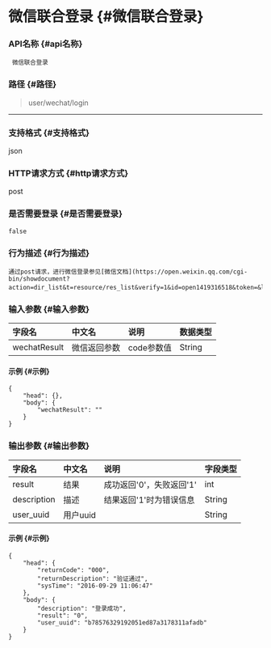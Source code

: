 # 微信联合登录 {#微信联合登录}

### **API名称** {#api名称}

```
 微信联合登录

```

### **路径** {#路径}

> user/wechat/login

---

### **支持格式** {#支持格式}

json

### **HTTP请求方式** {#http请求方式}

post

### **是否需要登录** {#是否需要登录}

```
false

```

### **行为描述** {#行为描述}

```
通过post请求，进行微信登录参见[微信文档](https://open.weixin.qq.com/cgi-bin/showdocument?action=dir_list&t=resource/res_list&verify=1&id=open1419316518&token=&lang=zh_CN)。
```

### **输入参数** {#输入参数}

| 字段名 | 中文名 | 说明 | 数据类型 |
| :--- | :--- | :--- | :--- |
| wechatResult | 微信返回参数 | code参数值 | String |

#### **示例** {#示例}

```
{
    "head": {},
    "body": {
        "wechatResult": ""
    }
}
```

### **输出参数** {#输出参数}

| 字段名 | 中文名 | 说明 | 字段类型 |
| :--- | :--- | :--- | :--- |
| result | 结果 | 成功返回'0'，失败返回'1' | int |
| description | 描述 | 结果返回'1'时为错误信息 | String |
| user\_uuid | 用户uuid |  | String |

#### **示例** {#示例}

```
{
    "head": {
        "returnCode": "000",
        "returnDescription": "验证通过",
        "sysTime": "2016-09-29 11:06:47"
    },
    "body": {
        "description": "登录成功",
        "result": "0",
        "user_uuid": "b78576329192051ed87a3178311afadb"
    }
}
```



